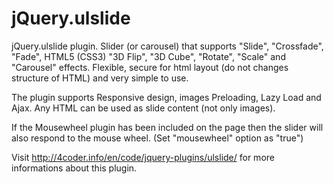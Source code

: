 jQuery.ulslide
=======

jQuery.ulslide plugin. Slider (or carousel) that supports "Slide", "Crossfade", "Fade",
HTML5 (CSS3) "3D Flip", "3D Cube", "Rotate", "Scale" and "Carousel" effects. Flexible, secure
for html layout (do not changes structure of HTML) and very simple to use.

The plugin supports Responsive design, images Preloading, Lazy Load and Ajax.
Any HTML can be used as slide content (not only images).

If the Mousewheel plugin has been included on the page then
the slider will also respond to the mouse wheel. (Set "mousewheel" option as "true")

Visit http://4coder.info/en/code/jquery-plugins/ulslide/ for more informations about this plugin.